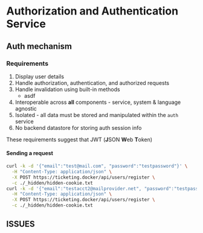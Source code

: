 # Authorization and Authentication Service

## Auth mechanism

### Requirements

1. Display user details
1. Handle authorization, authentication, and authorized requests
1. Handle invalidation using built-in methods
   - asdf
1. Interoperable across **all** components - service, system & language agnostic
1. Isolated - all data must be stored and manipulated within the `auth` service
1. No backend datastore for storing auth session info

These requirements suggest that JWT (**J**SON **W**eb **T**oken)

#### Sending a request

```sh
curl -k -d '{"email":"test@mail.com", "password":"testpassword"}' \
  -H "Content-Type: application/json" \
  -X POST https://ticketing.docker/api/users/register \
  -c ./_hidden/hidden-cookie.txt
curl -k -d '{"email":"testacct2@mailprovider.net", "password":"testpassword"}' \
  -H "Content-Type: application/json" \
  -X POST https://ticketing.docker/api/users/register \
  -c ./_hidden/hidden-cookie.txt
```

## ISSUES

